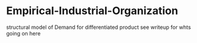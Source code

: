 # Empirical-Industrial-Organization
structural model of Demand for differentiated product
see writeup for whts going on here
